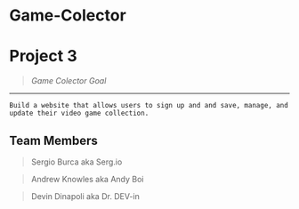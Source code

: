 # Game-Colector

# **Project 3**

> *Game Colector Goal*

---

`Build a website that allows users to sign up and and save, manage, and update their video game collection.`
 ## Team Members
 
 > Sergio Burca aka Serg.io
 
 > Andrew Knowles aka Andy Boi
 
 > Devin Dinapoli aka Dr. DEV-in
